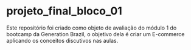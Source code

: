 # projeto_final_bloco_01
<p>Este repositório foi criado como objeto de avaliação do módulo 1 do bootcamp da Generation Brazil, o objetivo dela é criar um E-commerce aplicando os conceitos discutivos nas aulas.</p>
